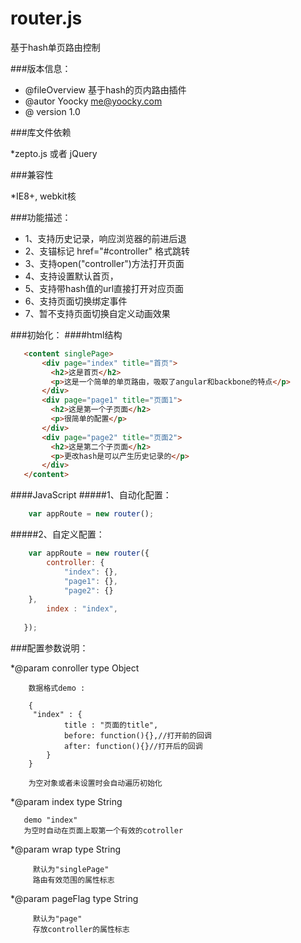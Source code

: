 router.js
======

基于hash单页路由控制

###版本信息：
 * @fileOverview  基于hash的页内路由插件
 * @autor Yoocky <me@yoocky.com>
 * @ version 1.0
 
###库文件依赖
 
 *zepto.js 或者 jQuery

###兼容性
 
 *IE8+, webkit核

###功能描述：
 * 1、支持历史记录，响应浏览器的前进后退
 * 2、支锚标记 href="#controller" 格式跳转
 * 3、支持open("controller")方法打开页面
 * 4、支持设置默认首页，
 * 5、支持带hash值的url直接打开对应页面
 * 6、支持页面切换绑定事件
 * 7、暂不支持页面切换自定义动画效果
 
###初始化：
####html结构
 ```html
	<content singlePage>
		<div page="index" title="首页">
		  <h2>这是首页</h2>
		  <p>这是一个简单的单页路由，吸取了angular和backbone的特点</p>
		</div>
		<div page="page1" title="页面1">
		  <h2>这是第一个子页面</h2>
		  <p>很简单的配置</p>
		</div>
		<div page="page2" title="页面2">
		  <h2>这是第二个子页面</h2>
		  <p>更改hash是可以产生历史记录的</p>
		</div>
	</content>
```

####JavaScript
#####1、自动化配置：
```javascript
    var appRoute = new router();
```

#####2、自定义配置：
```javascript
    var appRoute = new router({
    	controller: {
            "index": {},
            "page1": {},
            "page2": {}
	},
    	index : "index",
	    	
   });
```

###配置参数说明：

 *@param conroller type Object
        
        数据格式demo :
            
        {
         "index" : {
                title : "页面的title",
                before: function(){},//打开前的回调
                after: function(){}//打开后的回调
            }
        }
        
        为空对象或者未设置时会自动遍历初始化

 *@param index type String 
 
       demo "index"
       为空时自动在页面上取第一个有效的cotroller
         
 *@param wrap type String 
         
         默认为"singlePage" 
         路由有效范围的属性标志
         
 *@param pageFlag type String
         
         默认为"page"
         存放controller的属性标志
         

